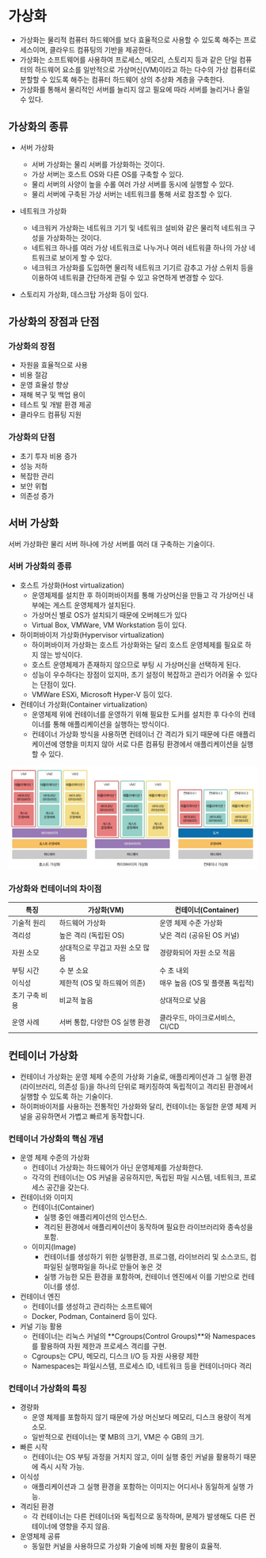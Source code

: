 # 가상화

- 가상화는 물리적 컴퓨터 하드웨어를 보다 효율적으로 사용할 수 있도록 해주는 프로세스이며, 클라우드 컴퓨팅의 기반을 제공한다.
- 가상화는 소프트웨어를 사용하여 프로세스, 메모리, 스토리지 등과 같은 단일 컴퓨터의 하드웨어 요소를 일반적으로 가상머신(VM)이라고 하는 다수의 가상 컴퓨터로 분할할 수 있도록 해주는 컴퓨터 하드웨어 상의 추상화 계층을 구축한다.
- 가상화를 통해서 물리적인 서버를 늘리지 않고 필요에 따라 서버를 늘리거나 줄일 수 있다.

## 가상화의 종류

- 서버 가상화
  - 서버 가상화는 물리 서버를 가상화하는 것이다.
  - 가상 서버는 호스트 OS와 다른 OS를 구축할 수 있다.
  - 물리 서버의 사양이 높을 수롤 여러 가상 서버를 동시에 실행할 수 있다.
  - 물리 서버에 구축된 가상 서버는 네트워크를 통해 서로 참조할 수 있다.

- 네트워크 가상화
  - 네크워커 가상화는 네트워크 기기 및 네트워크 설비와 같은 물리적 네트워크 구성을 가상화하는 것이다.
  - 네트워크 하나를 여러 가상 네트워크로 나누거나 여러 네트워클 하나의 가상 네트워크로 보이게 할 수 있다.
  - 네크워크 가상화를 도입하면 물리적 네트워크 기기르 감추고 가상 스위치 등을 이용하여 네트워클 간단하게 관릴 수 있고 유연하게 변경할 수 있다.

- 스토리지 가상화, 데스크탑 가상화 등이 있다.

## 가상화의 장점과 단점

### 가상화의 장점

- 자원을 효율적으로 사용
- 비용 절감
- 운영 효율성 향상
- 재해 복구 및 백업 용이
- 테스트 및 개발 환경 제공
- 클라우드 컴퓨팅 지원

### 가상화의 단점

- 초기 투자 비용 증가
- 성능 저하
- 복잡한 관리
- 보안 위협
- 의존성 증가

## 서버 가상화

서버 가상화란 물리 서버 하나에 가상 서버를 여러 대 구축하는 기술이다.

### 서버 가상화의 종류

- 호스트 가상화(Host virtualization)
  - 운영체제를 설치한 후 하이퍼바이저를 통해 가상머신을 만들고 각 가상머신 내부에는 게스트 운영체제가 설치된다.
  - 가상머신 별로 OS가 설치되기 때문에 오버헤드가 있다
  - Virtual Box, VMWare, VM Workstation 등이 있다.
- 하이퍼바이저 가상화(Hypervisor virtualization)
  - 하이퍼바이저 가상화는 호스트 가상화와는 달리 호스트 운영체제를 필요로 하지 않는 방식이다.
  - 호스트 운영체제가 존재하지 않으므로 부팅 시 가상머신을 선택하게 된다.
  - 성능이 우수하다는 장점이 있지마, 초기 설정이 복잡하고 관리가 어려울 수 있다는 단점이 있다.
  - VMWare ESXi, Microsoft Hyper-V 등이 있다.
- 컨테이너 가상화(Container virtualization)
  - 운영체제 위에 컨테이너를 운영하기 위해 필요한 도커를 설치한 후 다수의 컨테이너를 통해 애플리케이션을 실행하는 방식이다.
  - 컨테이너 가상화 방식을 사용하면 컨테이너 간 격리가 되기 때문에 다른 애플리케이션에 영향을 미치지 않아 서로 다른 컴퓨팅 환경에서 애플리케이션을 실행할 수 있다.

![서버가상화의 종류](../images/3/image1-virtualization.png)

### 가상화와 컨테이너의 차이점

|특징|가상화(VM)|컨테이너(Container)|
|---|---|---|
|기술적 원리|하드웨어 가상화|운영 체제 수준 가상화|
|격리성|높은 격리 (독립된 OS)|낮은 격리 (공유된 OS 커널)|
|자원 소모|상대적으로 무겁고 자원 소모 많음|경량화되어 자원 소모 적음|
|부팅 시간|수 분 소요|수 초 내외|
|이식성|제한적 (OS 및 하드웨어 의존)|매우 높음 (OS 및 플랫폼 독립적)|
|초기 구축 비용|비교적 높음|상대적으로 낮음|
|운영 사례|서버 통합, 다양한 OS 실행 환경|클라우드, 마이크로서비스, CI/CD|

## 컨테이너 가상화

- 컨테이너 가상화는 운영 체제 수준의 가상화 기술로, 애플리케이션과 그 실행 환경(라이브러리, 의존성 등)을 하나의 단위로 패키징하여 독립적이고 격리된 환경에서 실행할 수 있도록 하는 기술이다.
- 하이퍼바이저를 사용하는 전통적인 가상화와 달리, 컨테이너는 동일한 운영 체제 커널을 공유하면서 가볍고 빠르게 동작합니다.

### 컨테이너 가상화의 핵심 개념

- 운영 체제 수준의 가상화
  - 컨테이너 가상화는 하드웨어가 아닌 운영체제를 가상화한다.
  - 각각의 컨테이너는 OS 커널을 공유하지만, 독립된 파일 시스템, 네트워크, 프로세스 공간을 갖는다.
- 컨테이너와 이미지
  - 컨테이너(Container)
    - 실행 중인 애플리케이션의 인스턴스.
    - 격리된 환경에서 애플리케이션이 동작하며 필요한 라이브러리와 종속성을 포함.
  - 이미지(Image)
    - 컨테이너를 생성하기 위한 실행환경, 프로그램, 라이브러리 및 소스코드, 컴파일된 실행파일을 하나로 만들어 놓은 것
    - 실행 가능한 모든 환경을 포함하며, 컨테이너 엔진에서 이를 기반으로 컨테이너를 생성.
- 컨테이너 엔진
  - 컨테이너를 생성하고 관리하는 소프트웨어
  - Docker, Podman, Containerd 등이 있다.
- 커널 기능 활용
  - 컨테이너는 리눅스 커널의 **Cgroups(Control Groups)**와 Namespaces를 활용하여 자원 제한과 프로세스 격리를 구현.
  - Cgroups는 CPU, 메모리, 디스크 I/O 등 자원 사용량 제한
  - Namespaces는 파일시스템, 프로세스 ID, 네트워크 등을 컨테이너마다 격리

### 컨테이너 가상화의 특징

- 경량화
  - 운영 체제를 포함하지 않기 때문에 가상 머신보다 메모리, 디스크 용량이 적게 소모.
  - 일반적으로 컨테이너는 몇 MB의 크기, VM은 수 GB의 크기.
- 빠른 시작
  - 컨테이너는 OS 부팅 과정을 거치지 않고, 이미 실행 중인 커널을 활용하기 때문에 즉시 시작 가능.
- 이식성
  - 애플리케이션과 그 실행 환경을 포함하는 이미지는 어디서나 동일하게 실행 가능.
- 격리된 환경
  - 각 컨테이너는 다른 컨테이너와 독립적으로 동작하며, 문제가 발생해도 다른 컨테이너에 영향을 주지 않음.
- 운영체제 공류
  - 동일한 커널을 사용하므로 가상화 기술에 비해 자원 활용이 효율적.

